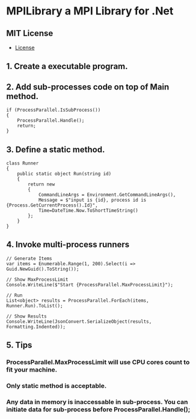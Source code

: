 ﻿# MPILibrary a MPI Library for .Net

## MIT License
- [License](LICENSE.md)

## 1. Create a executable program.
## 2. Add sub-processes code on top of Main method.
```
if (ProcessParallel.IsSubProcess())
{
    ProcessParallel.Handle();
    return;
}
```
## 3. Define a static method.
```
class Runner
{
    public static object Run(string id)
    {
        return new
        {
            CommandLineArgs = Environment.GetCommandLineArgs(),
            Message = $"input is {id}, process id is {Process.GetCurrentProcess().Id}",
            Time=DateTime.Now.ToShortTimeString()
        };
    }
}
```
## 4. Invoke multi-process runners
```
// Generate Items
var items = Enumerable.Range(1, 200).Select(i => Guid.NewGuid().ToString());

// Show MaxProcessLimit
Console.WriteLine($"Start {ProcessParallel.MaxProcessLimit}");

// Run
List<object> results = ProcessParallel.ForEach(items, Runner.Run).ToList();

// Show Results
Console.WriteLine(JsonConvert.SerializeObject(results, Formatting.Indented));
```
## 5. Tips
### ProcessParallel.MaxProcessLimit will use CPU cores count to fit your machine.
### Only static method is acceptable.
### Any data in memory is inaccessable in sub-process. You can initiate data for sub-process before ProcessParallel.Handle();
